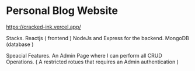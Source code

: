 # Personal Blog Website
https://cracked-ink.vercel.app/

Stacks. 
Reactjs ( frontend )
NodeJs and Express for the backend. 
MongoDB (database ) 

Speacial Features.
An Admin Page where I can perform all CRUD Operations.
( A restricted rotues that requires an Admin authentication )





